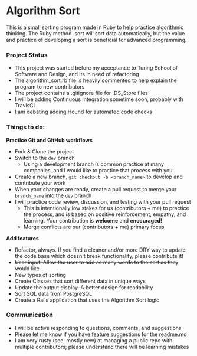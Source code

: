 # Algorithm Sort

This is a small sorting program made in Ruby to help practice algorithmic thinking. The Ruby method .sort will sort data automatically, but the value and practice of developing a sort is beneficial for advanced programming.

### Project Status

* This project was started before my acceptance to Turing School of Software and Design, and its in need of refactoring
* The algorithm_sort.rb file is heavily commented to help explain the program to new contributors
* The project contains a .gitignore file for .DS_Store files
* I will be adding Continuous Integration sometime soon, probably with TravisCI
* I am debating adding Hound for automated code checks

### Things to do:

**Practice Git and GitHub workflows**
  * Fork & Clone the project
  * Switch to the `dev` branch
    * Using a development branch is common practice at many companies, and I would like to practice that process with you
  * Create a new branch, `git checkout -b <branch_name>` to develop and contribute your work
  * When your changes are ready, create a pull request to merge your `branch_name` into the `dev` branch
  * I will practice code review, discussion, and testing with your pull request
    * This is intentionally low stakes for us (contributors + me) to practice the process, and is based on positive reinforcement, empathy, and learning. Your contribution is **welcome** and **encouraged!**
    * Merge conflicts are our (contributors + me) primary focus


**Add features**
  * Refactor, always. If you find a cleaner and/or more DRY way to update the code base which doesn't break functionality, please contribute it!
  * ~~User input. Allow the user to add as many words to the sort as they would like~~
  * New types of sorting
  * Create Classes that sort different data in unique ways
  * ~~Update the output display. A better design for readability~~
  * Sort SQL data from PostgreSQL
  * Create a Rails application that uses the Algorithm Sort logic

### Communication

* I will be active responding to questions, comments, and suggestions
* Please let me know if you have feature suggestions for the readme.md
* I am very rusty (see: mostly new) at managing a public repo with multiple contributors; please understand there will be learning mistakes
